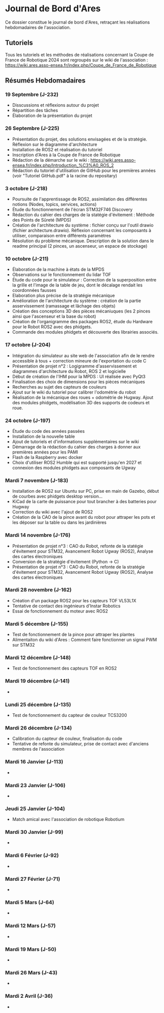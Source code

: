 # Journal de Bord d'Ares 
Ce dossier constitue le journal de bord d'Ares, retraçant les réalisations hebdomadaires de l'association.
## Tutoriels
Tous les tutoriels et les méthodes de réalisations concernant la Coupe de France de Robotique 2024 sont regroupés sur le wiki de l'association : https://wiki.ares.asso-ensea.fr/index.php/Coupe_de_France_de_Robotique

## Résumés Hebdomadaires 
### 19 Septembre (J-232)
- Disscussions et réflexions autour du projet
- Répartition des tâches
- Élaboration de la présentation du projet

### 26 Septembre (J-225)
- Présentation du projet, des solutions envisagées et de la stratégie. Réflexion sur le diagramme d'architecture
- Installation de ROS2 et réalisation du tutoriel
- Inscription d'Ares à la Coupe de France de Robotique
- Rédaction de la démarche sur le wiki : https://wiki.ares.asso-ensea.fr/index.php/Introduction_%C3%A0_ROS_2
- Rédaction du tutoriel d'utilisation de GitHub pour les premières années (voir "Tutoriel GitHub.pdf" à la racine du repositary)

### 3 octobre (J-218)
- Poursuite de l'apprentissage de ROS2, assimilation des différentes notions (Nodes, topics, services, actions)
- Étude du fonctionnement de l'écran STM32F746 Discovery
- Rédaction du cahier des charges de la statégie d'évitement : Méthode des Points de Sûreté (MPDS)
- Création de l'architecture du système : fichier conçu sur l'outil drawio (fichier architecture.drawio). Réflexion concernant les composants à utiliser, comparaison entre différents paramètres
- Résolution du problème mécanique. Description de la solution dans le readme principal (2 pinces, un ascenseur, un espace de stockage)

### 10 octobre (J-211)
- Élaboration de la machine à états de la MPDS
- Observations sur le fonctionnement du lidar TOF
- Étude du code pour le simulateur : Correction de la superposition entre la grille et l'image de la table de jeu, dont le décalage rendait les coordonnées fausses
- Elaboration plus précise de la stratégie mécanique
- Amélioration de l'architecture du système : création de la partie asservissement (ramassage et lâchage des objets)
- Création des conceptions 3D des pièces mécaniuques (les 2 pinces ainsi que l'ascenseur et la base du robot)
- Création de l'organigramme des packages ROS2, étude du Hardware pour le Robot ROS2 avec des phidgets.
- Commande des modules phidgets et découverte des librairies associés. 


### 17 octobre (J-204)
- Intégration du simulateur au site web de l'association afin de le rendre accessible à tous + correction mineure de l'exportation du code C
- Présentation de projet n°2 : Logigramme d'asservissement et diagrammes d'architecture du Robot, ROS 2 et logicielle
- Début de création de l'IHM pour la MPDS : UI réalisée avec PyQt3
- Finalisation des choix de dimensions pour les pièces mécaniques
- Recherches au sujet des capteurs de couleurs
- Ajout sur le wiki du tutoriel pour calibrer l'odométrie du robot
- Réalisation de la mécanique des roues + odométrie de Hugway. Ajout des modules phidgets, modélisation 3D des supports de codeurs et roue. 

### 24 octobre (J-197)
- Étude du code des années passées
- Installation de la nouvelle table
- Ajout de tutoriels et d'informations supplémentaires sur le wiki
- Démarrage de la rédaction du cahier des charges à donner aux premières années pour les PAMI
- Flash de la Raspberry avec docker
- Choix d'utiliser ROS2 Humble qui est supporté jusqu'en 2027 et connexion des modules phidgets aux composants de Ugway

### Mardi 7 novembre (J-183)
- Installation de ROS2 sur Ubuntu sur PC, prise en main de Gazebo, début de courbes avec phidgets desktop version...
- KiCad de la carte de puissance pour tout brancher à des batteries pour Hugway
- Correction du wiki avec l'ajout de ROS2 
- Création de la CAO de la pince avant du robot pour attraper les pots et les déposer sur la table ou dans les jardinières

### Mardi 14 novembre (J-176)
- Présentation de projet n°3 : CAO du Robot, refonte de la statégie d'évitement pour STM32, Avancement Robot Ugway (ROS2), Analyse des cartes électroniques
- Conversion de la stratégie d'évitement (Python -> C)
- Présentation de projet n°3 : CAO du Robot, refonte de la stratégie d'évitement pour STM32, Avancement Robot Ugway (ROS2), Analyse des cartes électroniques 

### Mardi 28 novembre (J-162)
- Création d'un package ROS2 pour les capteurs TOF VL53L1X
- Tentative de contact des ingénieurs d'Instar Robotics
- Essai de fonctionnement du moteur avec ROS2

### Mardi 5 décembre (J-155)
- Test de fonctionnement de la pince pour attraper les plantes
- Alimentaiton du wiki d'Ares : Comment faire fonctionner un signal PWM sur STM32

### Mardi 12 décembre (J-148)
- Test de fonctionnement des capteurs TOF en ROS2

### Mardi 19 décembre (J-141)
- 

### Lundi 25 décembre (J-135)
- Test de fonctionnement du capteur de couleur TCS3200

### Mardi 26 décembre (J-134)
- Calibration du capteur de couleur, finalisation du code
- Tentative de refonte du simulateur, prise de contact avec d'anciens membres de l'association

### Mardi 16 Janvier (J-113)
-

### Mardi 23 Janvier (J-106)
- 

### Jeudi 25 Janvier (J-104)
- Match amical avec l'association de robotique Robotium

### Mardi 30 Janvier (J-99)
-

### Mardi 6 Février (J-92)
-

### Mardi 27 Février (J-71)
-

### Mardi 5 Mars (J-64)
-

### Mardi 12 Mars (J-57)
-

### Mardi 19 Mars (J-50)
-

### Mardi 26 Mars (J-43)
-

### Mardi 2 Avril (J-36)
-
